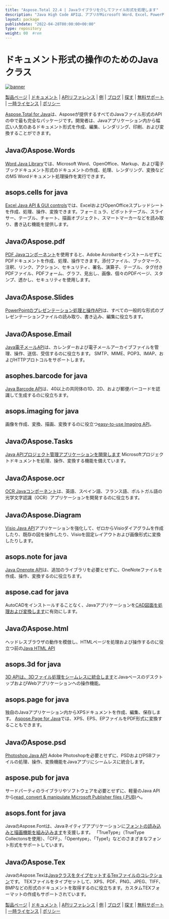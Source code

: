 ```yaml
---
title: "Aspose.Total 22.4 | Javaライブラリを介してファイル形式を処理します" 
description: "Java High Code APIは、アプリがMicrosoft Word、Excel、PowerPoint、Outlook、OneNote、3D、CAD、PDF、GIS、Email、HTMLなどのファイル形式で動作できるようにします。" 
layout: package
publishdate: "2022-04-28T00:00:00+00:00"
type: repository
weight: 00	#rem
---
```


# ドキュメント形式の操作のためのJavaクラス

[![banner](../aspose_total-for-java-banner.png)](./)

[製品ページ](https://products.aspose.com/total/java/) | [ドキュメント](https://docs.aspose.com/total/java/) | [APIリファレンス](https://apireference.aspose.com/) | [例](http://aspose.github.io) | [ブログ](https://blog.aspose.com/category/total/) | [探す](https://search.aspose.com/) | [無料サポート](https://forum.aspose.com/) | [一時ライセンス](https://purchase.aspose.com/temporary-license) | [ポリシー](https://purchase.aspose.com/policies)

[Aspose.Total for Java](https://docs.aspose.com/total/java/)は、Asposeが提供するすべてのJavaファイル形式のAPIの中で最も完全なパッケージです。開発者は、Javaアプリケーション内から幅広い人気のあるドキュメント形式を作成、編集、レンダリング、印刷、および変換することができます。

## JavaのAspose.Words

[Word Java Library](https://products.aspose.com/words/java/)では、Microsoft Word、OpenOffice、Markup、および電子ブックドキュメント形式のドキュメントの作成、処理、レンダリング、変換などのMS Wordドキュメント処理操作を実行できます。

## asops.cells for java

[Excel Java API & GUI controls](https://products.aspose.com/cells/java/)では、ExcelおよびOpenOfficeスプレッドシートを作成、処理、操作、変換できます。フォーミュラ、ピボットテーブル、スライサー、テーブル、チャート、描画オブジェクト、スマートマーカーなどを読み取り、書き込む機能を提供します。

## JavaのAspose.pdf

[PDF Javaコンポーネント](https://products.aspose.com/pdf/java/)を使用すると、Adobe AcrobatをインストールせずにPDFドキュメントを作成、処理、操作できます。添付ファイル、ブックマーク、注釈、リンク、アクション、セキュリティ、署名、演算子、テーブル、タグ付きPDFファイル、PDFフォーム、グラフ、見出し、画像、個々のPDFページ、スタンプ、透かし、セキュリティを使用します。

## JavaのAspose.Slides

[PowerPointのプレゼンテーション処理と操作API](https://products.aspose.com/slides/java/)は、すべての一般的な形式のプレゼンテーションファイルの読み取り、書き込み、編集に役立ちます。

## JavaのAspose.Email

[Java電子メールAPI](https://products.aspose.com/email/java/)は、カレンダーおよび電子メールアーカイブファイルを管理、操作、送信、受信するのに役立ちます。 SMTP、MIME、POP3、IMAP、およびHTTPプロトコルをサポートします。

## asophes.barcode for java

[Java Barcode API](https://products.aspose.com/barcode/java/)は、40以上の共同体の1D、2D、および郵便バーコードを認識して生成するのに役立ちます。

## asops.imaging for java

画像を作成、変換、描画、変換するのに役立つ[easy-to-use Imaging API](https://products.aspose.com/imaging/java/)。

## JavaのAspose.Tasks

[Java APIプロジェクト管理アプリケーションを開発します](https://products.aspose.com/tasks/java/) Microsoftプロジェクトドキュメントを処理、操作、変換する機能を備えています。

## JavaのAspose.ocr

[OCR Javaコンポーネント](https://products.aspose.com/ocr/java/)は、英語、スペイン語、フランス語、ポルトガル語の光学文字認識（OCR）アプリケーションを開発するのに役立ちます。

## JavaのAspose.Diagram

[Visio Java API](https://products.aspose.com/diagram/java/)アプリケーションを強化して、ゼロからVisioダイアグラムを作成したり、既存の図を操作したり、Visioを固定レイアウトおよび画像形式に変換したりします。

## asops.note for java

[Java Onenote API](https://products.aspose.com/note/java/)は、追加のライブラリを必要とせずに、OneNoteファイルを作成、操作、変換するのに役立ちます。

## aspose.cad for java

AutoCADをインストールすることなく、Javaアプリケーションを[CAD図面を処理および変換します](https://products.aspose.com/cad/java/)に有効にします。

## JavaのAspose.html

ヘッドレスブラウザの動作を模倣し、HTMLページを処理および操作するのに役立つ前の[Java HTML API](https://products.aspose.com/html/java/)

## asops.3d for java

[3D APIは、3Dファイル処理をシームレスに統合します](https://products.aspose.com/3d/java/)とJavaベースのデスクトップおよびWebアプリケーションへの操作機能。

## asops.page for java

独自のJavaアプリケーション内からXPSドキュメントを作成、編集、保存します。 [Aspose.Page for Java](https://products.aspose.com/page/java/)では、XPS、EPS、EPファイルをPDF形式に変換することもできます。

## JavaのAspose.psd

[Photoshop Java API](https://products.aspose.com/psd/java/) Adob​​e Photoshopを必要とせずに、PSDおよびPSBファイルの処理、操作、変換機能をJavaアプリにシームレスに統合します。

## aspose.pub for java

サードパーティのライブラリやソフトウェアを必要とせずに、軽量のJava APIから[read, convert & manipulate Microsoft Publisher files (.PUB)](https://products.aspose.com/pub/java/)へ。

## asops.font for java

JavaのAspose.Fontは、Javaネイティブアプリケーションに[フォントの読み込みと描画機能を組み込みます](https://products.aspose.com/font/java/)を支援します。 「TrueType」（TrueType Collectonsを使用）、「CFF」、「Opentype」、「Type1」などのさまざまなフォント形式をサポートしています。

## JavaのAspose.Tex

JavaのAspose.Texは[JavaクラスをタイプセットするTexファイルのコレクション](https://products.aspose.com/tex/java/)です。 TEXファイルをタイプセットして、XPS、PDF、PNG、JPEG、TIFF、BMPなどの形式のドキュメントを取得するのに役立ちます。カスタムTEXフォーマットの作成もサポートされています。

[製品ページ](https://products.aspose.com/total/java/) | [ドキュメント](https://docs.aspose.com/total/java/) | [APIリファレンス](https://apireference.aspose.com/) | [例](http://aspose.github.io) | [ブログ](https://blog.aspose.com/category/total/) | [探す](https://search.aspose.com/) | [無料サポート](https://forum.aspose.com/) | [一時ライセンス](https://purchase.aspose.com/temporary-license) | [ポリシー](https://purchase.aspose.com/policies)
